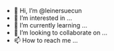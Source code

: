 - 👋 Hi, I’m @leinersuecun
- 👀 I’m interested in ...
- 🌱 I’m currently learning ...
- 💞️ I’m looking to collaborate on ...
- 📫 How to reach me ...

<!---
leinersuecun/leinersuecun is a ✨ special ✨ repository because its `README.md` (this file) appears on your GitHub profile.
You can click the Preview link to take a look at your changes.
--->
